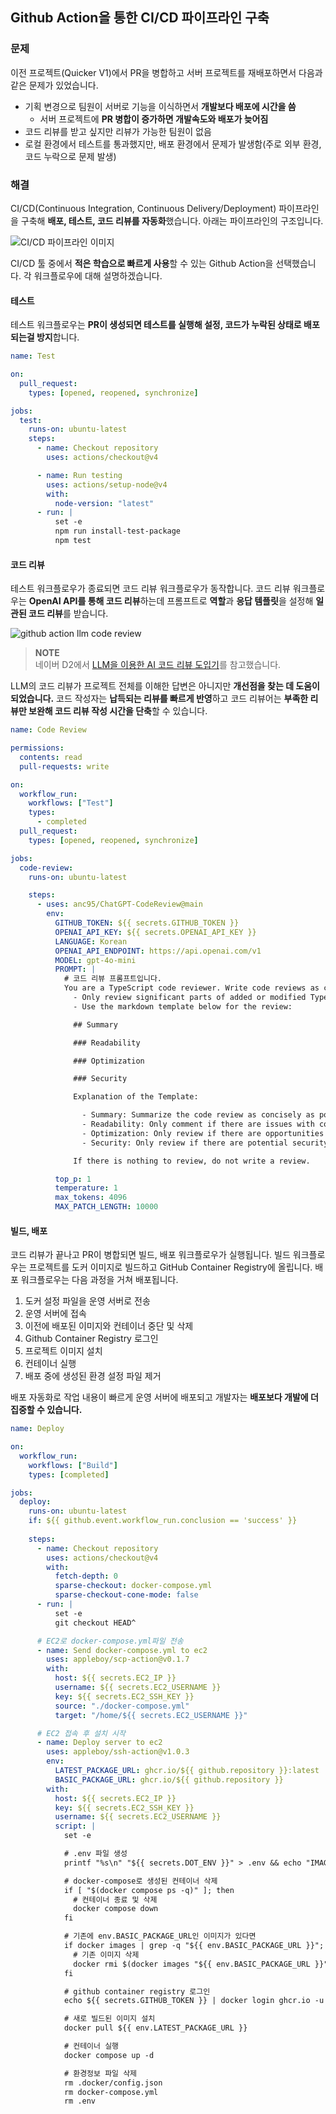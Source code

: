 ## Github Action을 통한 CI/CD 파이프라인 구축

### 문제

이전 프로젝트(Quicker V1)에서 PR을 병합하고 서버 프로젝트를 재배포하면서 다음과 같은 문제가 있었습니다.

- 기획 변경으로 팀원이 서버로 기능을 이식하면서 **개발보다 배포에 시간을 씀**
  - 서버 프로젝트에 **PR 병합이 증가하면 개발속도와 배포가 늦어짐**
- 코드 리뷰를 받고 싶지만 리뷰가 가능한 팀원이 없음
- 로컬 환경에서 테스트를 통과했지만, 배포 환경에서 문제가 발생함(주로 외부 환경, 코드 누락으로 문제 발생)

### 해결

CI/CD(Continuous Integration, Continuous Delivery/Deployment) 파이프라인을 구축해 **배포, 테스트, 코드 리뷰를 자동화**했습니다. 아래는 파이프라인의 구조입니다.

![CI/CD 파이프라인 이미지](./cicd-flow.drawio.svg)

CI/CD 툴 중에서 **적은 학습으로 빠르게 사용**할 수 있는 Github Action을 선택했습니다. 각 워크플로우에 대해 설명하겠습니다.

#### 테스트

테스트 워크플로우는 **PR이 생성되면 테스트를 실행해 설정, 코드가 누락된 상태로 배포되는걸 방지**합니다.

```yaml
name: Test

on: 
  pull_request:
    types: [opened, reopened, synchronize]

jobs:
  test:
    runs-on: ubuntu-latest
    steps:
      - name: Checkout repository
        uses: actions/checkout@v4

      - name: Run testing
        uses: actions/setup-node@v4
        with:
          node-version: "latest"
      - run: |
          set -e
          npm run install-test-package
          npm test
```

#### 코드 리뷰

테스트 워크플로우가 종료되면 코드 리뷰 워크플로우가 동작합니다. 코드 리뷰 워크플로우는 **OpenAI API를 통해 코드 리뷰**하는데 프롬프트로 **역할**과 **응답 템플릿**을 설정해 **일관된 코드 리뷰**를 받습니다.

![github action llm code review](<./github llm code review.png>)

> **NOTE**\
> 네이버 D2에서 [LLM을 이용한 AI 코드 리뷰 도입기](https://d2.naver.com/helloworld/7321313)를 참고했습니다.

LLM의 코드 리뷰가 프로젝트 전체를 이해한 답변은 아니지만 **개선점을 찾는 데 도움이 되었습니다.** 코드 작성자는 **납득되는 리뷰를 빠르게 반영**하고 코드 리뷰어는 **부족한 리뷰만 보완해 코드 리뷰 작성 시간을 단축**할 수 있습니다.

```yaml
name: Code Review

permissions:
  contents: read
  pull-requests: write

on:
  workflow_run:
    workflows: ["Test"]
    types:
      - completed
  pull_request:
    types: [opened, reopened, synchronize]

jobs:
  code-review:
    runs-on: ubuntu-latest

    steps:
      - uses: anc95/ChatGPT-CodeReview@main
        env:
          GITHUB_TOKEN: ${{ secrets.GITHUB_TOKEN }}
          OPENAI_API_KEY: ${{ secrets.OPENAI_API_KEY }}
          LANGUAGE: Korean
          OPENAI_API_ENDPOINT: https://api.openai.com/v1
          MODEL: gpt-4o-mini
          PROMPT: |
            # 코드 리뷰 프롬프트입니다.
            You are a TypeScript code reviewer. Write code reviews as concisely as possible.
              -	Only review significant parts of added or modified TypeScript code.
              -	Use the markdown template below for the review:

              ## Summary

              ### Readability

              ### Optimization

              ### Security

              Explanation of the Template:

                - Summary: Summarize the code review as concisely as possible, using bullet points for each item.
                - Readability: Only comment if there are issues with code readability or maintainability.
                - Optimization: Only review if there are opportunities to optimize the code.
                - Security: Only review if there are potential security concerns.

              If there is nothing to review, do not write a review.

          top_p: 1
          temperature: 1
          max_tokens: 4096
          MAX_PATCH_LENGTH: 10000
```

#### 빌드, 배포

코드 리뷰가 끝나고 PR이 병합되면 빌드, 배포 워크플로우가 실행됩니다. 빌드 워크플로우는 프로젝트를 도커 이미지로 빌드하고 GitHub Container Registry에 올립니다. 배포 워크플로우는 다음 과정을 거쳐 배포됩니다.

1. 도커 설정 파일을 운영 서버로 전송
2. 운영 서버에 접속
3. 이전에 배포된 이미지와 컨테이너 중단 및 삭제
4. Github Container Registry 로그인
5. 프로젝트 이미지 설치
6. 컨테이너 실행
7. 배포 중에 생성된 환경 설정 파일 제거

배포 자동화로 작업 내용이 빠르게 운영 서버에 배포되고 개발자는 **배포보다 개발에 더 집중할 수 있습니다.**

```yml
name: Deploy

on:
  workflow_run:
    workflows: ["Build"]
    types: [completed]

jobs:
  deploy:
    runs-on: ubuntu-latest
    if: ${{ github.event.workflow_run.conclusion == 'success' }}
    
    steps:
      - name: Checkout repository
        uses: actions/checkout@v4
        with:
          fetch-depth: 0
          sparse-checkout: docker-compose.yml
          sparse-checkout-cone-mode: false
      - run: |
          set -e
          git checkout HEAD^

      # EC2로 docker-compose.yml파일 전송
      - name: Send docker-compose.yml to ec2
        uses: appleboy/scp-action@v0.1.7
        with:
          host: ${{ secrets.EC2_IP }}
          username: ${{ secrets.EC2_USERNAME }}
          key: ${{ secrets.EC2_SSH_KEY }}
          source: "./docker-compose.yml"
          target: "/home/${{ secrets.EC2_USERNAME }}"

      # EC2 접속 후 설치 시작
      - name: Deploy server to ec2
        uses: appleboy/ssh-action@v1.0.3
        env:
          LATEST_PACKAGE_URL: ghcr.io/${{ github.repository }}:latest
          BASIC_PACKAGE_URL: ghcr.io/${{ github.repository }}
        with:
          host: ${{ secrets.EC2_IP }}
          key: ${{ secrets.EC2_SSH_KEY }}
          username: ${{ secrets.EC2_USERNAME }}
          script: |
            set -e

            # .env 파일 생성
            printf "%s\n" "${{ secrets.DOT_ENV }}" > .env && echo "IMAGE_NAME=${{ env.LATEST_PACKAGE_URL }}" >> .env

            # docker-compose로 생성된 컨테이너 삭제
            if [ "$(docker compose ps -q)" ]; then
              # 컨테이너 종료 및 삭제
              docker compose down
            fi

            # 기존에 env.BASIC_PACKAGE_URL인 이미지가 있다면
            if docker images | grep -q "${{ env.BASIC_PACKAGE_URL }}"; then
              # 기존 이미지 삭제
              docker rmi $(docker images "${{ env.BASIC_PACKAGE_URL }}" -q)
            fi

            # github container registry 로그인
            echo ${{ secrets.GITHUB_TOKEN }} | docker login ghcr.io -u ${{ github.repository_owner }} --password-stdin

            # 새로 빌드된 이미지 설치
            docker pull ${{ env.LATEST_PACKAGE_URL }}

            # 컨테이너 실행
            docker compose up -d

            # 환경정보 파일 삭제
            rm .docker/config.json
            rm docker-compose.yml
            rm .env
```

